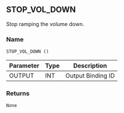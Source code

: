 ## STOP\_VOL\_DOWN

Stop ramping the volume down.

### Name

`STOP_VOL_DOWN ()`


| Parameter | Type | Description       |
| --------- | ---- | ----------------- |
| OUTPUT    | INT  | Output Binding ID |



### Returns

`None`